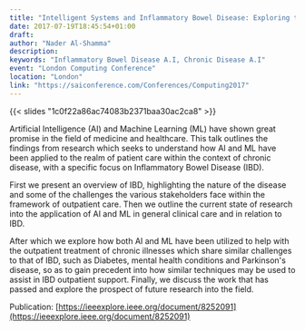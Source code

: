 ```yaml
---
title: "Intelligent Systems and Inflammatory Bowel Disease: Exploring the Potential for Outpatient Support"
date: 2017-07-19T18:45:54+01:00
draft: 
author: "Nader Al-Shamma"
description: 
keywords: "Inflammatory Bowel Disease A.I, Chronic Disease A.I"
event: "London Computing Conference" 
location: "London"
link: "https://saiconference.com/Conferences/Computing2017"
---
```


{{< slides "1c0f22a86ac74083b2371baa30ac2ca8" >}}

Artificial Intelligence (AI) and Machine Learning (ML) have shown great promise in the field of medicine and healthcare. 
This talk outlines the findings from research which seeks to understand how AI and ML have been applied to the realm of 
patient care within the context of chronic disease, with a specific focus on Inflammatory Bowel Disease (IBD). 

First we present an overview of IBD, highlighting the nature of the disease and some of the challenges the various 
stakeholders face within the framework of outpatient care. Then we outline the current state of research into the 
application of AI and ML in general clinical care and in relation to IBD. 

After which we explore how both AI and ML have been utilized to help with the outpatient treatment of chronic illnesses 
which share similar challenges to that of IBD, such as Diabetes, mental health conditions and Parkinson's disease, so as 
to gain precedent into how similar techniques may be used to assist in IBD outpatient support. Finally, we discuss the 
work that has passed and explore the prospect of future research into the field.

Publication: [https://ieeexplore.ieee.org/document/8252091](https://ieeexplore.ieee.org/document/8252091) 
